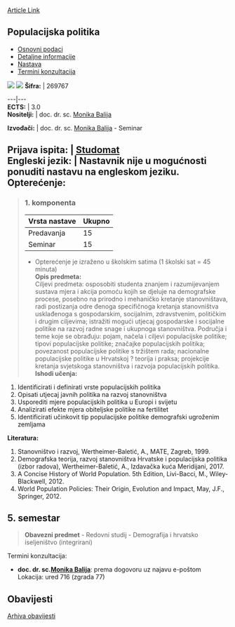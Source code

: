[Article Link](https://www.fhs.hr/predmet/poppol_a)

## Populacijska politika
  * [Osnovni podaci](https://www.fhs.hr/predmet/poppol_a#v1id-904858_605020_1_0 "Osnovni podaci")
  * [Detaljne informacije](https://www.fhs.hr/predmet/poppol_a#v1id-904858_605020_1_1 "Detaljne informacije")
  * [Nastava](https://www.fhs.hr/predmet/poppol_a#v1id-904858_605020_1_2 "Nastava")
  * [Termini konzultacija](https://www.fhs.hr/predmet/poppol_a#v1id-904858_605020_1_3 "Termini konzultacija")


[![](https://www.fhs.hr/img/flags/gif/hr.gif)](https://www.fhs.hr/predmet/poppol_a) [![](https://www.fhs.hr/img/flags/gif/gb.gif)](https://www.fhs.hr/en/course/poppol_a)
**Šifra:** |  269767  
  
---|---  
**ECTS:** |  3.0   
**Nositelji:** |  doc. dr. sc. [Monika Balija](https://www.fhs.hr/djelatnik/monika.balija)   
  
**Izvođači:** |  doc. dr. sc. [Monika Balija](https://www.fhs.hr/djelatnik/monika.balija) - Seminar  
  
**Prijava ispita:** |  [Studomat](http://www.isvu.hr/studomat)  
**Engleski jezik:** |  Nastavnik nije u mogućnosti ponuditi nastavu na engleskom jeziku.   
**Opterećenje:**  
---  
> ### 1. komponenta
> | Vrsta nastave | Ukupno  
> ---|---  
> Predavanja | 15  
> Seminar | 15  
> * Opterećenje je izraženo u školskim satima (1 školski sat = 45 minuta)   
**Opis predmeta:**  
> Ciljevi predmeta: osposobiti studenta znanjem i razumijevanjem sustava mjera i akcija pomoću kojih se djeluje na demografske procese, posebno na prirodno i mehaničko kretanje stanovništava, radi postizanja odre đenoga specifičnoga kretanja stanovništva usklađenoga s gospodarskim, socijalnim, zdravstvenim, političkim i drugim ciljevima; istražiti mogući utjecaj gospodarske i socijalne politike na razvoj radne snage i ukupnoga stanovništva. Područja i teme koje se obrađuju: pojam, načela i ciljevi populacijske politike; tipovi populacijske politike; značajke populacijskih politika; povezanost populacijske politike s tržištem rada; nacionalne populacijske politike u Hrvatskoj ? teorija i praksa; projekcije kretanja svjetskoga stanovništva i razvoja populacijskih politika.  
**Ishodi učenja:**  
  1. Identificirati i definirati vrste populacijskih politika
  2. Opisati utjecaj javnih politika na razvoj stanovništva
  3. Usporediti mjere populacijskih politika u Europi i svijetu
  4. Analizirati efekte mjera obiteljske politike na fertilitet
  5. Identificirati učinkovit tip populacijske politike demografski ugroženim zemljama

  
**Literatura:**  
  1. Stanovništvo i razvoj, Wertheimer-Baletić, A., MATE, Zagreb, 1999. 
  2. Demografska teorija, razvoj stanovništva Hrvatske i populacijska politika (izbor radova), Wertheimer-Baletić, A., Izdavačka kuća Meridijani, 2017. 
  3. A Concise History of World Population. 5th Edition, Livi-Bacci, M., Wiley-Blackwell, 2012. 
  4. World Population Policies: Their Origin, Evolution and Impact, May, J.F., Springer, 2012. 

  
**5. semestar**  
---  
> **Obavezni predmet** - Redovni studij - Demografija i hrvatsko iseljeništvo (integrirani)  
>   
Termini konzultacija: 
  * **doc. dr. sc.[Monika Balija](https://www.fhs.hr/djelatnik/monika.balija)**: 
prema dogovoru uz najavu e-poštom
Lokacija: ured 716 (zgrada 77) 


## Obavijesti
[Arhiva obavijesti](https://www.fhs.hr/predmet/poppol_a?@=21nd3#news_124014 "Arhiva obavijesti")
